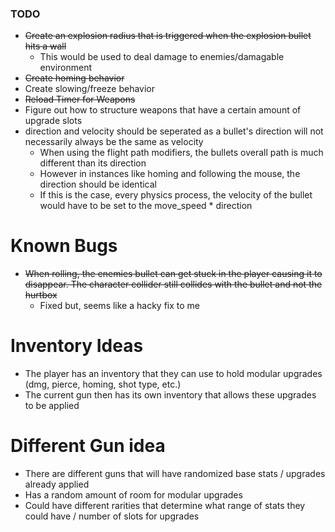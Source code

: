 ### TODO
* ~~Create an explosion radius that is triggered when the explosion bullet hits a wall~~
	- This would be used to deal damage to enemies/damagable environment
* ~~Create homing behavior~~
* Create slowing/freeze behavior
* ~~Reload Timer for Weapons~~
* Figure out how to structure weapons that have a certain amount of upgrade slots
* direction and velocity should be seperated as a bullet's direction will not necessarily always be the same as velocity
	- When using the flight path modifiers, the bullets overall path is much different than its direction
	- However in instances like homing and following the mouse, the direction should be identical 
	- If this is the case, every physics process, the velocity of the bullet would have to be set to the move_speed * direction

# Known Bugs
* ~~When rolling, the enemies bullet can get stuck in the player causing it to disappear. The character collider still collides with the bullet
and not the hurtbox~~
	- Fixed but, seems like a hacky fix to me

# Inventory Ideas
* The player has an inventory that they can use to hold modular upgrades (dmg, pierce, homing, shot type, etc.)
* The current gun then has its own inventory that allows these upgrades to be applied

# Different Gun idea
* There are different guns that will have randomized base stats / upgrades already applied
* Has a random amount of room for modular upgrades
* Could have different rarities that determine what range of stats they could have / number of slots for upgrades
